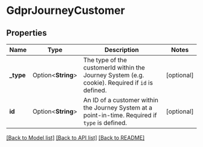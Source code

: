 # GdprJourneyCustomer

## Properties

Name | Type | Description | Notes
------------ | ------------- | ------------- | -------------
**_type** | Option<**String**> | The type of the customerId within the Journey System (e.g. cookie). Required if `id` is defined. | [optional]
**id** | Option<**String**> | An ID of a customer within the Journey System at a point-in-time. Required if `type` is defined. | [optional]

[[Back to Model list]](../README.md#documentation-for-models) [[Back to API list]](../README.md#documentation-for-api-endpoints) [[Back to README]](../README.md)


